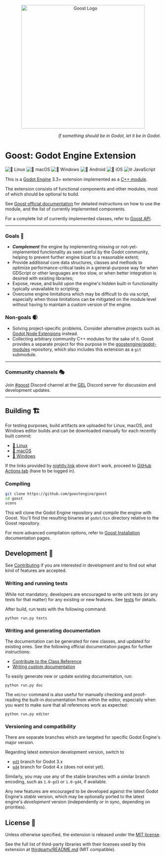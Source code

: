 <p align="center">
  <a href="https://github.com/goostengine">
    <img src="logo.svg" width="400" alt="Goost Logo">
  </a>
</p>

<p align="right">
  <i>If something should be in Godot, let it be in Godot.</i>
</p>

# Goost: Godot Engine Extension

![🐧 Linux](https://github.com/goostengine/goost/workflows/%F0%9F%90%A7%20Linux/badge.svg)
![🍎 macOS](https://github.com/goostengine/goost/workflows/%F0%9F%8D%8E%20macOS/badge.svg)
![🎨 Windows](https://github.com/goostengine/goost/workflows/%F0%9F%8E%A8%20Windows/badge.svg)
![🤖 Android](https://github.com/goostengine/goost/workflows/%F0%9F%A4%96%20Android/badge.svg)
![🍏 iOS](https://github.com/goostengine/goost/workflows/%F0%9F%8D%8F%20iOS/badge.svg)
![🌐 JavaScript](https://github.com/goostengine/goost/workflows/%F0%9F%8C%90%20JavaScript/badge.svg)

This is a [Godot Engine](https://github.com/godotengine/godot) 3.3+ extension
implemented as a
[C++ module](https://docs.godotengine.org/en/latest/development/cpp/custom_modules_in_cpp.html).

The extension consists of functional components and other modules, most of which
should be optional to build.

See [Goost official documentation](https://goost.readthedocs.io/en/gd3/) for
detailed instructions on how to use the module, and the list of currently
implemented components.

For a complete list of currently implemented classes, refer to
[Goost API](https://goost.readthedocs.io/en/gd3/classes/index.html).

---

### Goals 🎯
- ***Complement*** the engine by implementing missing or not-yet-implemented
  functionality as seen useful by the Godot community, helping to prevent
  further engine bloat to a reasonable extent;
- Provide additional core data structures, classes and methods to optimize
  performance-critical tasks in a general-purpose way for when GDScript or other
  languages are too slow, or when better integration is desired with existing
  libraries;
- Expose, reuse, and build upon the engine's hidden built-in functionality
  typically unavailable to scripting;
- Overcome engine limitations which may be difficult to do via script,
  especially when those limitations can be mitigated on the module level without
  having to maintain a custom version of the engine.

### Non-goals 🌒
- Solving project-specific problems. Consider alternative projects such as
  [Godot Node Extensions](https://github.com/godot-extended-libraries/godot-next)
  instead.
- Collecting arbitrary community C++ modules for the sake of it. Goost provides
  a separate project for this purpose in the
  [goostengine/godot-modules](https://github.com/goostengine/godot-modules)
  repository, which also includes this extension as a `git` submodule.

---

### Community channels 🎭

Join [#goost](https://discord.gg/w6jBZnG) Discord channel at the
[GEL](https://github.com/godot-extended-libraries) Discord server for discussion
and development updates.

---

## Building 🏗

For testing purposes, build artifacts are uploaded for Linux, macOS, and Windows
editor builds and can be downloaded manually for each recently built commit:

- [🐧 Linux](https://nightly.link/goostengine/goost/workflows/linux_builds/gd3/godot.x11.opt.tools.64.goost.mono.zip)
- [🍎 macOS](https://nightly.link/goostengine/goost/workflows/macos_builds/gd3/godot.osx.opt.tools.64.goost.zip)
- [🎨 Windows](https://nightly.link/goostengine/goost/workflows/windows_builds/gd3/godot.windows.opt.tools.64.goost.zip)

If the links provided by [nightly.link](https://nightly.link/) above don't work,
proceed to [GitHub Actions tab](https://github.com/goostengine/goost/actions) (have to be logged in).

### Compiling

```sh
git clone https://github.com/goostengine/goost
cd goost
scons
```

This will clone the Godot Engine repository and compile the engine with Goost.
You'll find the resulting binaries at `godot/bin` directory relative to the
Goost repository.

For more advanced compilation options, refer to
[Goost Installation](https://goost.readthedocs.io/en/gd3/usage/installation.html)
documentation pages.

## Development 🧱

See [Contributing](CONTRIBUTING.md) if you are interested in development and to
find out what kind of features are accepted.

### Writing and running tests

While not mandatory, developers are encouraged to write unit tests (or any tests
for that matter) for any existing or new features. See [tests](tests/README.md)
for details.

After build, run tests with the following command:

```
python run.py tests
```

### Writing and generating documentation

The documentation can be generated for new classes, and updated for existing
ones. See the following official documentation pages for further instructions:

- [Contribute to the Class Reference](https://docs.godotengine.org/en/latest/community/contributing/updating_the_class_reference.html)
- [Writing custom documentation](https://docs.godotengine.org/en/latest/development/cpp/custom_modules_in_cpp.html#writing-custom-documentation)

To easily generate new or update existing documentation, run:

```
python run.py doc
```

The `editor` command is also useful for manually checking and proof-reading the
built-in documentation from within the editor, especially when you want to make
sure that all references work as expected:

```
python run.py editor
```

### Versioning and compatibility

There are separate branches which are targeted for specific Godot Engine's major
version.

Regarding latest extension development version, switch to
* [`gd3`](https://github.com/goostengine/goost/tree/gd3) branch for Godot 3.x
* [`gd4`](https://github.com/goostengine/goost/tree/gd4) branch for Godot 4.x (does not exist yet).

Similarly, you may use any of the stable branches with a similar branch
encoding, such as `1.0-gd3` or `1.0-gd4`, if available.

Any new features are encouraged to be developed against the latest Godot
Engine's *stable* version, which may be optionally ported to the latest engine's
*development* version (independently or in sync, depending on priorities).

## License 📝

Unless otherwise specified, the extension is released under the
[MIT license](LICENSE.txt).

See the full list of third-party libraries with their licenses used by this
extension at [thirdparty/README.md](thirdparty/README.md) (MIT compatible).
